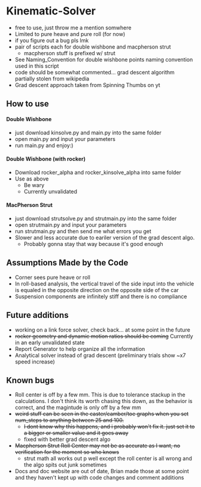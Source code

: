 # Kinematic-Solver

* free to use, just throw me a mention somwhere
* Limited to pure heave and pure roll (for now)
* if you figure out a bug pls lmk
* pair of scripts each for double wishbone and macpherson strut
  * macpherson stuff is prefixed w/ strut
* See Naming_Convention for double wishbone points naming convention used in this script
* code should be somewhat commented... grad descent algorithm partially stolen from wikipedia
* Grad descent approach taken from Spinning Thumbs on yt

## How to use
#### Double Wishbone
* just download kinsolve.py and main.py into the same folder
* open main.py and input your parameters
* run main.py and enjoy:)

#### Double Wishbone (with rocker)
* Download rocker_alpha and rocker_kinsolve_alpha into same folder
* Use as above
	* Be wary
	* Currently unvalidated

#### MacPherson Strut
* just download strutsolve.py and strutmain.py into the same folder
* open strutmain.py and input your parameters
* run strutmain.py and then send me what errors you get
* Slower and less accurate due to eariler version of the grad descent algo.
	* Probably gonna stay that way because it's good enough

## Assumptions Made by the Code
* Corner sees pure heave or roll
* In roll-based analysis, the vertical travel of the side input into the vehicle is equaled in the opposite direction on the opposite side of the car
* Suspension components are infinitely stiff and there is no compliance

## Future additions
* working on a link force solver, check back... at some point in the future
* ~~rocker geometry and dynamic motion ratios should be coming~~ Currently in an early unvalidated state
* Report Generator to help organize all the information
* Analytical solver instead of grad descent (preliminary trials show ~x7 speed increase)

## Known bugs
* Roll center is off by a few mm. This is due to tolerance stackup in the calculations. I don't think its worth chasing this down, as the behavior is correct, and the magintude is only off by a few mm
* ~~weird stuff can be seen in the caster/camber/toe graphs when you set num_steps to anything between 25 and 100.~~
  * ~~I dont know why this happens, and i probably won't fix it. just set it to a bigger or smaller value and it goes away~~
  * fixed with better grad descent algo
* ~~Macpherson Strut Roll Center may not be as accurate as I want, no verification for the moment so who knows~~
	* strut math all works out p well except the roll center is all wrong and the algo spits out junk sometimes
* Docs and doc website are out of date, Brian made those at some point and they haven't kept up with code changes and comment additions
